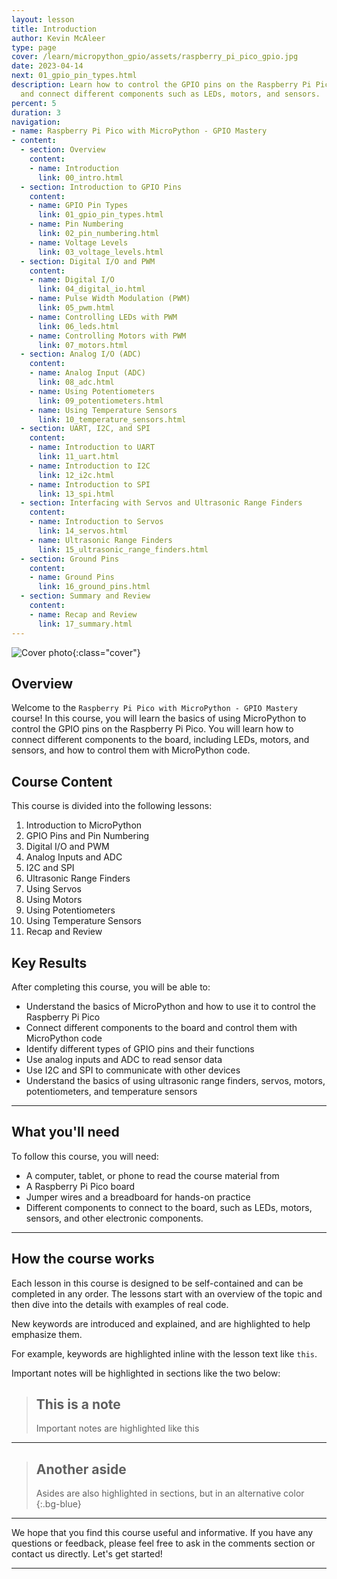 ```yaml
---
layout: lesson
title: Introduction
author: Kevin McAleer
type: page
cover: /learn/micropython_gpio/assets/raspberry_pi_pico_gpio.jpg
date: 2023-04-14
next: 01_gpio_pin_types.html
description: Learn how to control the GPIO pins on the Raspberry Pi Pico with MicroPython,
  and connect different components such as LEDs, motors, and sensors.
percent: 5
duration: 3
navigation:
- name: Raspberry Pi Pico with MicroPython - GPIO Mastery
- content:
  - section: Overview
    content:
    - name: Introduction
      link: 00_intro.html
  - section: Introduction to GPIO Pins
    content:
    - name: GPIO Pin Types
      link: 01_gpio_pin_types.html
    - name: Pin Numbering
      link: 02_pin_numbering.html
    - name: Voltage Levels
      link: 03_voltage_levels.html
  - section: Digital I/O and PWM
    content:
    - name: Digital I/O
      link: 04_digital_io.html
    - name: Pulse Width Modulation (PWM)
      link: 05_pwm.html
    - name: Controlling LEDs with PWM
      link: 06_leds.html
    - name: Controlling Motors with PWM
      link: 07_motors.html
  - section: Analog I/O (ADC)
    content:
    - name: Analog Input (ADC)
      link: 08_adc.html
    - name: Using Potentiometers
      link: 09_potentiometers.html
    - name: Using Temperature Sensors
      link: 10_temperature_sensors.html
  - section: UART, I2C, and SPI
    content:
    - name: Introduction to UART
      link: 11_uart.html
    - name: Introduction to I2C
      link: 12_i2c.html
    - name: Introduction to SPI
      link: 13_spi.html
  - section: Interfacing with Servos and Ultrasonic Range Finders
    content:
    - name: Introduction to Servos
      link: 14_servos.html
    - name: Ultrasonic Range Finders
      link: 15_ultrasonic_range_finders.html
  - section: Ground Pins
    content:
    - name: Ground Pins
      link: 16_ground_pins.html
  - section: Summary and Review
    content:
    - name: Recap and Review
      link: 17_summary.html
---
```



![Cover photo]({{page.cover}}){:class="cover"}

## Overview

Welcome to the `Raspberry Pi Pico with MicroPython - GPIO Mastery` course! In this course, you will learn the basics of using MicroPython to control the GPIO pins on the Raspberry Pi Pico. You will learn how to connect different components to the board, including LEDs, motors, and sensors, and how to control them with MicroPython code.

## Course Content

This course is divided into the following lessons:

1. Introduction to MicroPython
2. GPIO Pins and Pin Numbering
3. Digital I/O and PWM
4. Analog Inputs and ADC
5. I2C and SPI
6. Ultrasonic Range Finders
7. Using Servos
8. Using Motors
9. Using Potentiometers
10. Using Temperature Sensors
11. Recap and Review

## Key Results

After completing this course, you will be able to:

* Understand the basics of MicroPython and how to use it to control the Raspberry Pi Pico
* Connect different components to the board and control them with MicroPython code
* Identify different types of GPIO pins and their functions
* Use analog inputs and ADC to read sensor data
* Use I2C and SPI to communicate with other devices
* Understand the basics of using ultrasonic range finders, servos, motors, potentiometers, and temperature sensors

---

## What you'll need

To follow this course, you will need:

* A computer, tablet, or phone to read the course material from
* A Raspberry Pi Pico board
* Jumper wires and a breadboard for hands-on practice
* Different components to connect to the board, such as LEDs, motors, sensors, and other electronic components.

---

## How the course works

Each lesson in this course is designed to be self-contained and can be completed in any order. The lessons start with an overview of the topic and then dive into the details with examples of real code.

New keywords are introduced and explained, and are highlighted to help emphasize them.

For example, keywords are highlighted inline with the lesson text like `this`.

Important notes will be highlighted in sections like the two below:

> ## This is a note
>
> Important notes are highlighted like this

---

> ## Another aside
>
> Asides are also highlighted in sections, but in an alternative color
{:.bg-blue}

---

We hope that you find this course useful and informative. If you have any questions or feedback, please feel free to ask in the comments section or contact us directly. Let's get started!

---
